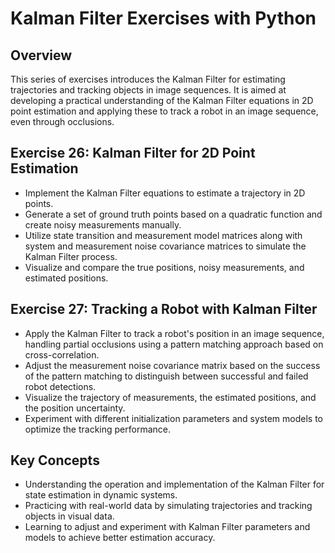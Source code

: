 # Kalman Filter Exercises with Python

## Overview

This series of exercises introduces the Kalman Filter for estimating trajectories and tracking objects in image sequences. It is aimed at developing a practical understanding of the Kalman Filter equations in 2D point estimation and applying these to track a robot in an image sequence, even through occlusions.

## Exercise 26: Kalman Filter for 2D Point Estimation

- Implement the Kalman Filter equations to estimate a trajectory in 2D points.
- Generate a set of ground truth points based on a quadratic function and create noisy measurements manually.
- Utilize state transition and measurement model matrices along with system and measurement noise covariance matrices to simulate the Kalman Filter process.
- Visualize and compare the true positions, noisy measurements, and estimated positions.

## Exercise 27: Tracking a Robot with Kalman Filter

- Apply the Kalman Filter to track a robot's position in an image sequence, handling partial occlusions using a pattern matching approach based on cross-correlation.
- Adjust the measurement noise covariance matrix based on the success of the pattern matching to distinguish between successful and failed robot detections.
- Visualize the trajectory of measurements, the estimated positions, and the position uncertainty.
- Experiment with different initialization parameters and system models to optimize the tracking performance.

## Key Concepts

- Understanding the operation and implementation of the Kalman Filter for state estimation in dynamic systems.
- Practicing with real-world data by simulating trajectories and tracking objects in visual data.
- Learning to adjust and experiment with Kalman Filter parameters and models to achieve better estimation accuracy.

